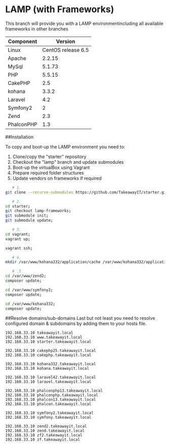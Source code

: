 LAMP (with Frameworks)
=====
This branch will provide you with a LAMP environmentincluding all available frameworks in other branches

Component            | Version
-------------------- | --------------------
Linux                | CentOS release 6.5
Apache               | 2.2.15
MySql                | 5.1.73
PHP                  | 5.5.15
CakePHP              | 2.5
kohana               | 3.3.2
Laravel              | 4.2
Symfony2             | 2
Zend                 | 2.3
PhalconPHP			 | 1.3

##Installation 

To copy and boot-up the LAMP environment you need to:

1. Clone/copy the "starter" repository
2. Checkout the "lamp" branch and update submodules 
3. Boot-up the virtualBox using Vagrant
4. Prepare required folder structures
5. Update vendors on frameworks if required

```bash
   # 1.
git clone --recurse-submodules https://github.com/TakeawayIT/starter.git;

   # 2.
cd starter;
git checkout lamp-frameworks;
git submodule init;
git submodule update;

   # 3.
cd vagrant;
vagrant up;

vagrant ssh;

   # 4.
mkdir /var/www/kohana332/application/cache /var/www/kohana332/application/logs

   # .5
cd /var/www/zend2;
composer update;

cd /var/www/symfony2;
composer update;

cd /var/www/kohana332;
composer update;
```

##Resolve domains/sub-domains 
Last but not least you need to resolve configured domain & subdomains by adding them to your hosts file.
```
192.168.33.10 takeawayit.local
192.168.33.10 www.takeawayit.local
192.168.33.10 starter.takeawayit.local

192.168.33.10 cakephp25.takeawayit.local
192.168.33.10 cakephp.takeawayit.local

192.168.33.10 kohana332.takeawayit.local
192.168.33.10 kohana.takeawayit.local

192.168.33.10 laravel42.takeawayit.local
192.168.33.10 laravel.takeawayit.local

192.168.33.10 phalconphp13.takeawayit.local
192.168.33.10 phalconphp.takeawayit.local
192.168.33.10 phalcon13.takeawayit.local
192.168.33.10 phalcon.takeawayit.local

192.168.33.10 symfony2.takeawayit.local
192.168.33.10 symfony.takeawayit.local

192.168.33.10 zend2.takeawayit.local
192.168.33.10 zend.takeawayit.local
192.168.33.10 zf2.takeawayit.local
192.168.33.10 zf.takeawayit.local
```

